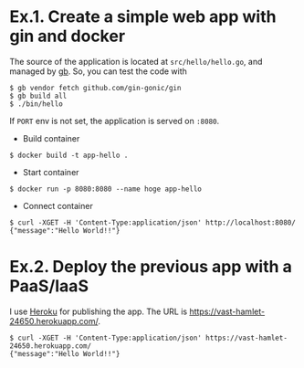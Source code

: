 # Ex.1. Create a simple web app with gin and docker

The source of the application is located at `src/hello/hello.go`,
and managed by [gb](https://getgb.io/). So, you can test the code with
```
$ gb vendor fetch github.com/gin-gonic/gin
$ gb build all
$ ./bin/hello
```
If `PORT` env is not set, the application is served on `:8080`.

* Build container
```
$ docker build -t app-hello .
```
* Start container
```
$ docker run -p 8080:8080 --name hoge app-hello
```
* Connect container
```
$ curl -XGET -H 'Content-Type:application/json' http://localhost:8080/
{"message":"Hello World!!"}
```

# Ex.2. Deploy the previous app with a PaaS/IaaS

I use [Heroku](https://www.heroku.com/) for publishing the app. The URL is https://vast-hamlet-24650.herokuapp.com/.
```
$ curl -XGET -H 'Content-Type:application/json' https://vast-hamlet-24650.herokuapp.com/
{"message":"Hello World!!"}
```
